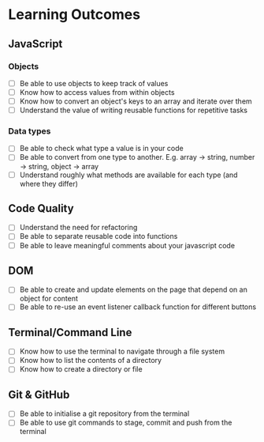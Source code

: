 # Learning Outcomes

## JavaScript

### Objects

- [ ] Be able to use objects to keep track of values
- [ ] Know how to access values from within objects
- [ ] Know how to convert an object's keys to an array and iterate over them
- [ ] Understand the value of writing reusable functions for repetitive tasks

### Data types

- [ ] Be able to check what type a value is in your code
- [ ] Be able to convert from one type to another. E.g. array → string, number → string, object → array
- [ ] Understand roughly what methods are available for each type (and where they differ)

## Code Quality

- [ ] Understand the need for refactoring
- [ ] Be able to separate reusable code into functions
- [ ] Be able to leave meaningful comments about your javascript code

## DOM

- [ ] Be able to create and update elements on the page that depend on an object for content
- [ ] Be able to re-use an event listener callback function for different buttons

## Terminal/Command Line

- [ ] Know how to use the terminal to navigate through a file system
- [ ] Know how to list the contents of a directory
- [ ] Know how to create a directory or file

## Git & GitHub

- [ ] Be able to initialise a git repository from the terminal
- [ ] Be able to use git commands to stage, commit and push from the terminal
